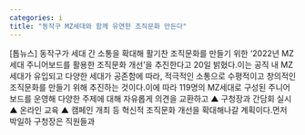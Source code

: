 ```yaml
---
categories: i
title: "동작구 MZ세대와 함께 유연한 조직문화 만든다"
---
```

[톱뉴스] 동작구가 세대 간 소통을 확대해 활기찬 조직문화를 만들기 위한 ‘2022년 MZ세대 주니어보드를 활용한 조직문화 개선’을 추진한다고 20일 밝혔다.이는 공직 내 MZ세대가 유입되고 다양한 세대가 공존함에 따라, 적극적인 소통으로 수평적이고 창의적인 조직문화를 만들기 위해 추진하는 것이다.이에 따라 119명의 MZ세대로 구성된 주니어보드를 운영해 다양한 주제에 대해 자유롭게 의견을 교환하고 ▲ 구청장과 간담회 실시 ▲ 온라인 교육 ▲ 캠페인 개최 등 혁신적 조직문화 개선을 확대해나갈 계획이다.먼저 박일하 구청장은 직원들과